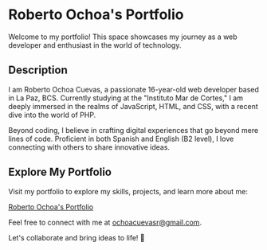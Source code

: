 # Roberto Ochoa's Portfolio

Welcome to my portfolio! This space showcases my journey as a web developer and enthusiast in the world of technology.

## Description

I am Roberto Ochoa Cuevas, a passionate 16-year-old web developer based in La Paz, BCS. Currently studying at the "Instituto Mar de Cortes," I am deeply immersed in the realms of JavaScript, HTML, and CSS, with a recent dive into the world of PHP.

Beyond coding, I believe in crafting digital experiences that go beyond mere lines of code. Proficient in both Spanish and English (B2 level), I love connecting with others to share innovative ideas.

## Explore My Portfolio

Visit my portfolio to explore my skills, projects, and learn more about me:

[Roberto Ochoa's Portfolio](https://roberto0611.github.io/new_portfolio/)

Feel free to connect with me at ochoacuevasr@gmail.com.

Let's collaborate and bring ideas to life! 🚀
